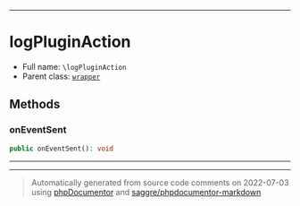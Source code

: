 ***

# logPluginAction





* Full name: `\logPluginAction`
* Parent class: [`wrapper`](./yxorP/inc/wrapper.md)




## Methods


### onEventSent



```php
public onEventSent(): void
```











***


***
> Automatically generated from source code comments on 2022-07-03 using [phpDocumentor](http://www.phpdoc.org/) and [saggre/phpdocumentor-markdown](https://github.com/Saggre/phpDocumentor-markdown)
